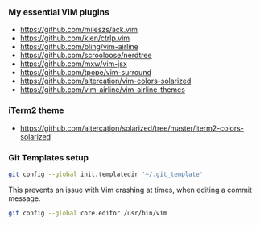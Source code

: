 ### My essential VIM plugins

- https://github.com/mileszs/ack.vim
- https://github.com/kien/ctrlp.vim
- https://github.com/bling/vim-airline
- https://github.com/scrooloose/nerdtree
- https://github.com/mxw/vim-jsx
- https://github.com/tpope/vim-surround
- https://github.com/altercation/vim-colors-solarized
- https://github.com/vim-airline/vim-airline-themes


### iTerm2 theme

- https://github.com/altercation/solarized/tree/master/iterm2-colors-solarized


### Git Templates setup

```sh
git config --global init.templatedir '~/.git_template'
```

This prevents an issue with Vim crashing at times, when editing a commit message.
```sh
git config --global core.editor /usr/bin/vim
```
